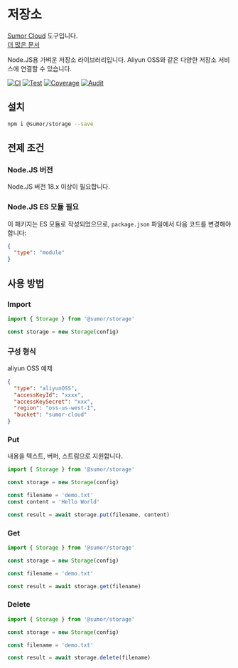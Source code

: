 # 저장소

[Sumor Cloud](https://sumor.cloud) 도구입니다.  
[더 많은 문서](https://sumor.cloud/storage)

Node.JS용 가벼운 저장소 라이브러리입니다.
Aliyun OSS와 같은 다양한 저장소 서비스에 연결할 수 있습니다.

[![CI](https://github.com/sumor-cloud/storage/actions/workflows/ci.yml/badge.svg)](https://github.com/sumor-cloud/storage/actions/workflows/ci.yml)
[![Test](https://github.com/sumor-cloud/storage/actions/workflows/ut.yml/badge.svg)](https://github.com/sumor-cloud/storage/actions/workflows/ut.yml)
[![Coverage](https://github.com/sumor-cloud/storage/actions/workflows/coverage.yml/badge.svg)](https://github.com/sumor-cloud/storage/actions/workflows/coverage.yml)
[![Audit](https://github.com/sumor-cloud/storage/actions/workflows/audit.yml/badge.svg)](https://github.com/sumor-cloud/storage/actions/workflows/audit.yml)

## 설치

```bash
npm i @sumor/storage --save
```

## 전제 조건

### Node.JS 버전

Node.JS 버전 18.x 이상이 필요합니다.

### Node.JS ES 모듈 필요

이 패키지는 ES 모듈로 작성되었으므로,
`package.json` 파일에서 다음 코드를 변경해야 합니다:

```json
{
  "type": "module"
}
```

## 사용 방법

### Import

```js
import { Storage } from '@sumor/storage'

const storage = new Storage(config)
```

### 구성 형식

aliyun OSS 예제

```json
{
  "type": "aliyunOSS",
  "accessKeyId": "xxxx",
  "accessKeySecret": "xxx",
  "region": "oss-us-west-1",
  "bucket": "sumor-cloud"
}
```

### Put

내용을 텍스트, 버퍼, 스트림으로 지원합니다.

```js
import { Storage } from '@sumor/storage'

const storage = new Storage(config)

const filename = 'demo.txt'
const content = 'Hello World'

const result = await storage.put(filename, content)
```

### Get

```js
import { Storage } from '@sumor/storage'

const storage = new Storage(config)

const filename = 'demo.txt'

const result = await storage.get(filename)
```

### Delete

```js
import { Storage } from '@sumor/storage'

const storage = new Storage(config)

const filename = 'demo.txt'

const result = await storage.delete(filename)
```

